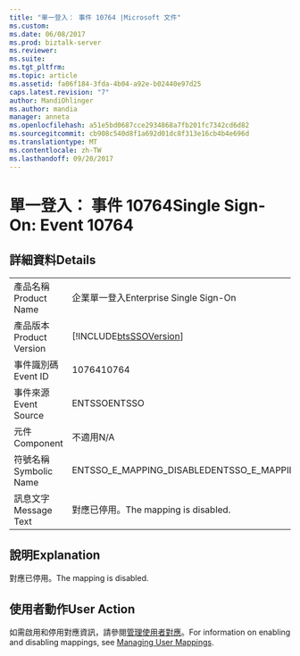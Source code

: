 ```yaml
---
title: "單一登入： 事件 10764 |Microsoft 文件"
ms.custom: 
ms.date: 06/08/2017
ms.prod: biztalk-server
ms.reviewer: 
ms.suite: 
ms.tgt_pltfrm: 
ms.topic: article
ms.assetid: fa06f184-3fda-4b04-a92e-b02440e97d25
caps.latest.revision: "7"
author: MandiOhlinger
ms.author: mandia
manager: anneta
ms.openlocfilehash: a51e5bd0687cce2934868a7fb201fc7342cd6d82
ms.sourcegitcommit: cb908c540d8f1a692d01dc8f313e16cb4b4e696d
ms.translationtype: MT
ms.contentlocale: zh-TW
ms.lasthandoff: 09/20/2017
---
```

# <a name="single-sign-on-event-10764"></a><span data-ttu-id="d04d5-102">單一登入： 事件 10764</span><span class="sxs-lookup"><span data-stu-id="d04d5-102">Single Sign-On: Event 10764</span></span>
## <a name="details"></a><span data-ttu-id="d04d5-103">詳細資料</span><span class="sxs-lookup"><span data-stu-id="d04d5-103">Details</span></span>  
  
|||  
|-|-|  
|<span data-ttu-id="d04d5-104">產品名稱</span><span class="sxs-lookup"><span data-stu-id="d04d5-104">Product Name</span></span>|<span data-ttu-id="d04d5-105">企業單一登入</span><span class="sxs-lookup"><span data-stu-id="d04d5-105">Enterprise Single Sign-On</span></span>|  
|<span data-ttu-id="d04d5-106">產品版本</span><span class="sxs-lookup"><span data-stu-id="d04d5-106">Product Version</span></span>|[!INCLUDE[btsSSOVersion](../includes/btsssoversion-md.md)]|  
|<span data-ttu-id="d04d5-107">事件識別碼</span><span class="sxs-lookup"><span data-stu-id="d04d5-107">Event ID</span></span>|<span data-ttu-id="d04d5-108">10764</span><span class="sxs-lookup"><span data-stu-id="d04d5-108">10764</span></span>|  
|<span data-ttu-id="d04d5-109">事件來源</span><span class="sxs-lookup"><span data-stu-id="d04d5-109">Event Source</span></span>|<span data-ttu-id="d04d5-110">ENTSSO</span><span class="sxs-lookup"><span data-stu-id="d04d5-110">ENTSSO</span></span>|  
|<span data-ttu-id="d04d5-111">元件</span><span class="sxs-lookup"><span data-stu-id="d04d5-111">Component</span></span>|<span data-ttu-id="d04d5-112">不適用</span><span class="sxs-lookup"><span data-stu-id="d04d5-112">N/A</span></span>|  
|<span data-ttu-id="d04d5-113">符號名稱</span><span class="sxs-lookup"><span data-stu-id="d04d5-113">Symbolic Name</span></span>|<span data-ttu-id="d04d5-114">ENTSSO_E_MAPPING_DISABLED</span><span class="sxs-lookup"><span data-stu-id="d04d5-114">ENTSSO_E_MAPPING_DISABLED</span></span>|  
|<span data-ttu-id="d04d5-115">訊息文字</span><span class="sxs-lookup"><span data-stu-id="d04d5-115">Message Text</span></span>|<span data-ttu-id="d04d5-116">對應已停用。</span><span class="sxs-lookup"><span data-stu-id="d04d5-116">The mapping is disabled.</span></span>|  
  
## <a name="explanation"></a><span data-ttu-id="d04d5-117">說明</span><span class="sxs-lookup"><span data-stu-id="d04d5-117">Explanation</span></span>  
 <span data-ttu-id="d04d5-118">對應已停用。</span><span class="sxs-lookup"><span data-stu-id="d04d5-118">The mapping is disabled.</span></span>  
  
## <a name="user-action"></a><span data-ttu-id="d04d5-119">使用者動作</span><span class="sxs-lookup"><span data-stu-id="d04d5-119">User Action</span></span>  
 <span data-ttu-id="d04d5-120">如需啟用和停用對應資訊，請參閱[管理使用者對應](../core/managing-user-mappings.md)。</span><span class="sxs-lookup"><span data-stu-id="d04d5-120">For information on enabling and disabling mappings, see [Managing User Mappings](../core/managing-user-mappings.md).</span></span>